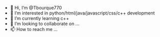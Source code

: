 - 👋 Hi, I’m @Tbourque770
- 👀 I’m interested in python/html/java/javascript/css/c++ development
- 🌱 I’m currently learning c++
- 💞️ I’m looking to collaborate on ...
- 📫 How to reach me ...

<!---
Tbourque770/Tbourque770 is a ✨ special ✨ repository because its `README.md` (this file) appears on your GitHub profile.
You can click the Preview link to take a look at your changes.
--->
